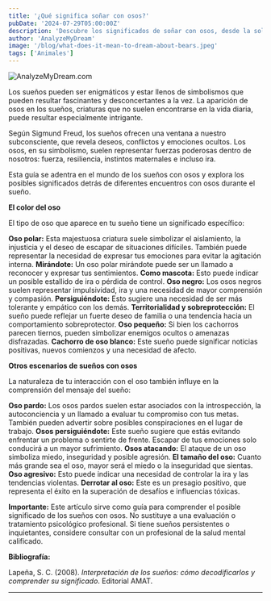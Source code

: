 ```yaml
---
title: '¿Qué significa soñar con osos?'
pubDate: '2024-07-29T05:00:00Z'
description: 'Descubre los significados de soñar con osos, desde la soledad y la ira hasta la perseverancia y el éxito.'
author: 'AnalyzeMyDream'
image: '/blog/what-does-it-mean-to-dream-about-bears.jpeg'
tags: ['Animales']
---
```


![AnalyzeMyDream.com](/blog/what-does-it-mean-to-dream-about-bears.jpeg)


Los sueños pueden ser enigmáticos y estar llenos de simbolismos que pueden resultar fascinantes y desconcertantes a la vez. La aparición de osos en los sueños, criaturas que no suelen encontrarse en la vida diaria, puede resultar especialmente intrigante. 

Según Sigmund Freud, los sueños ofrecen una ventana a nuestro subconsciente, que revela deseos, conflictos y emociones ocultos. Los osos, en su simbolismo, suelen representar fuerzas poderosas dentro de nosotros: fuerza, resiliencia, instintos maternales e incluso ira. 

Esta guía se adentra en el mundo de los sueños con osos y explora los posibles significados detrás de diferentes encuentros con osos durante el sueño. 

**El color del oso**

El tipo de oso que aparece en tu sueño tiene un significado específico:

**Oso polar:** Esta majestuosa criatura suele simbolizar el aislamiento, la injusticia y el deseo de escapar de situaciones difíciles. También puede representar la necesidad de expresar tus emociones para evitar la agitación interna. 
**Mirándote:** Un oso polar mirándote puede ser un llamado a reconocer y expresar tus sentimientos. 
**Como mascota:** Esto puede indicar un posible estallido de ira o pérdida de control. 
**Oso negro:** Los osos negros suelen representar impulsividad, ira y una necesidad de mayor comprensión y compasión. 
**Persiguiéndote:** Esto sugiere una necesidad de ser más tolerante y empático con los demás. 
**Territorialidad y sobreprotección:** El sueño puede reflejar un fuerte deseo de familia o una tendencia hacia un comportamiento sobreprotector. 
**Oso pequeño:** Si bien los cachorros parecen tiernos, pueden simbolizar enemigos ocultos o amenazas disfrazadas. 
**Cachorro de oso blanco:** Este sueño puede significar noticias positivas, nuevos comienzos y una necesidad de afecto. 

**Otros escenarios de sueños con osos**

La naturaleza de tu interacción con el oso también influye en la comprensión del mensaje del sueño:

**Oso pardo:** Los osos pardos suelen estar asociados con la introspección, la autoconciencia y un llamado a evaluar tu compromiso con tus metas. También pueden advertir sobre posibles conspiraciones en el lugar de trabajo.
**Osos persiguiéndote:** Este sueño sugiere que estás evitando enfrentar un problema o sentirte de frente. Escapar de tus emociones solo conducirá a un mayor sufrimiento.
**Osos atacando:** El ataque de un oso simboliza miedo, inseguridad y posible agresión. 
**El tamaño del oso:** Cuanto más grande sea el oso, mayor será el miedo o la inseguridad que sientas.
**Oso agresivo:** Esto puede indicar una necesidad de controlar la ira y las tendencias violentas.
**Derrotar al oso:** Este es un presagio positivo, que representa el éxito en la superación de desafíos e influencias tóxicas.

**Importante:** Este artículo sirve como guía para comprender el posible significado de los sueños con osos. No sustituye a una evaluación o tratamiento psicológico profesional. Si tiene sueños persistentes o inquietantes, considere consultar con un profesional de la salud mental calificado.

**Bibliografía:**

Lapeña, S. C. (2008). *Interpretación de los sueños: cómo decodificarlos y comprender su significado*. Editorial AMAT.

---
